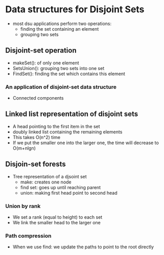 # Data structures for Disjoint Sets

- most dsu applications perform two operations:
  - finding the set containing an element
  - grouping two sets

## Disjoint-set operation

- makeSet(): of only one element
- SetsUnion(): grouping two sets into one set
- FindSet(): finding the set which contains this element

### An application of disjoint-set data structure

- Connected components

## Linked list representation of disjoint sets

- A head pointing to the first item in the set
- doubly linked list containing the remaining elements
- This takes O(n^2) time
- If we put the smaller one into the larger one, the time will decrease to O(m+nlgn)

## Disjoin-set forests

- Tree representation of a djsoint set
  - make: creates one node
  - find set: goes up until reaching parent
  - union: making first head point to second head

### Union by rank

- We set a rank (equal to height) to each set
- We link the smaller head to the larger one

### Path compression

- When we use find: we update the paths to point to the root directly

